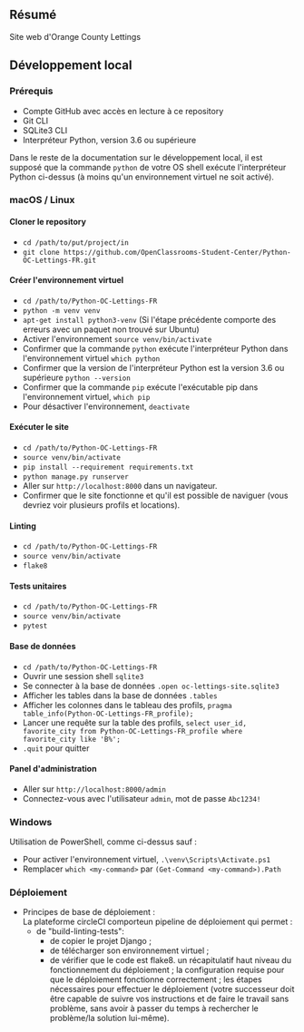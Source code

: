 ## Résumé

Site web d'Orange County Lettings

## Développement local

### Prérequis

- Compte GitHub avec accès en lecture à ce repository
- Git CLI
- SQLite3 CLI
- Interpréteur Python, version 3.6 ou supérieure

Dans le reste de la documentation sur le développement local, il est supposé que la commande `python` de votre OS shell exécute l'interpréteur Python ci-dessus (à moins qu'un environnement virtuel ne soit activé).

### macOS / Linux

#### Cloner le repository

- `cd /path/to/put/project/in`
- `git clone https://github.com/OpenClassrooms-Student-Center/Python-OC-Lettings-FR.git`

#### Créer l'environnement virtuel

- `cd /path/to/Python-OC-Lettings-FR`
- `python -m venv venv`
- `apt-get install python3-venv` (Si l'étape précédente comporte des erreurs avec un paquet non trouvé sur Ubuntu)
- Activer l'environnement `source venv/bin/activate`
- Confirmer que la commande `python` exécute l'interpréteur Python dans l'environnement virtuel
`which python`
- Confirmer que la version de l'interpréteur Python est la version 3.6 ou supérieure `python --version`
- Confirmer que la commande `pip` exécute l'exécutable pip dans l'environnement virtuel, `which pip`
- Pour désactiver l'environnement, `deactivate`

#### Exécuter le site

- `cd /path/to/Python-OC-Lettings-FR`
- `source venv/bin/activate`
- `pip install --requirement requirements.txt`
- `python manage.py runserver`
- Aller sur `http://localhost:8000` dans un navigateur.
- Confirmer que le site fonctionne et qu'il est possible de naviguer (vous devriez voir plusieurs profils et locations).

#### Linting

- `cd /path/to/Python-OC-Lettings-FR`
- `source venv/bin/activate`
- `flake8`

#### Tests unitaires

- `cd /path/to/Python-OC-Lettings-FR`
- `source venv/bin/activate`
- `pytest`

#### Base de données

- `cd /path/to/Python-OC-Lettings-FR`
- Ouvrir une session shell `sqlite3`
- Se connecter à la base de données `.open oc-lettings-site.sqlite3`
- Afficher les tables dans la base de données `.tables`
- Afficher les colonnes dans le tableau des profils, `pragma table_info(Python-OC-Lettings-FR_profile);`
- Lancer une requête sur la table des profils, `select user_id, favorite_city from
  Python-OC-Lettings-FR_profile where favorite_city like 'B%';`
- `.quit` pour quitter

#### Panel d'administration

- Aller sur `http://localhost:8000/admin`
- Connectez-vous avec l'utilisateur `admin`, mot de passe `Abc1234!`

### Windows

Utilisation de PowerShell, comme ci-dessus sauf :

- Pour activer l'environnement virtuel, `.\venv\Scripts\Activate.ps1` 
- Remplacer `which <my-command>` par `(Get-Command <my-command>).Path`

### Déploiement
- Principes de base de déploiement :  
  La plateforme circleCI comporteun pipeline de déploiement qui permet :
    - de "build-linting-tests": 
      - de copier le projet Django ; 
      - de télécharger son environnement virtuel ;
      - de vérifier que le code est flake8.
    un récapitulatif haut niveau du fonctionnement du déploiement ;
    la configuration requise pour que le déploiement fonctionne correctement ;
    les étapes nécessaires pour effectuer le déploiement (votre successeur doit être capable de suivre vos instructions et de faire le travail sans problème, sans avoir à passer du temps à rechercher le problème/la solution lui-même).

